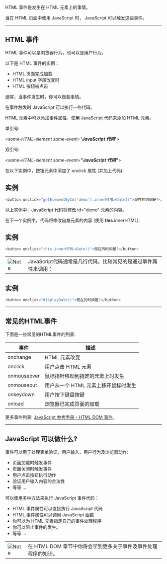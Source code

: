 HTML 事件是发生在 HTML 元素上的事情。

当在 HTML 页面中使用 JavaScript 时， JavaScript 可以触发这些事件。

---

## HTML 事件

HTML 事件可以是浏览器行为，也可以是用户行为。

以下是 HTML 事件的实例：

- HTML 页面完成加载
- HTML input 字段改变时
- HTML 按钮被点击

通常，当事件发生时，你可以做些事情。

在事件触发时 JavaScript 可以执行一些代码。

HTML 元素中可以添加事件属性，使用 JavaScript 代码来添加 HTML 元素。

单引号:

<_some-HTML-element_ _some-event_=**'**_**JavaScript 代码**_**'**>

双引号:

<_some-HTML-element_ _some-event_=**"**_**JavaScript 代码**_**"**>

在以下实例中，按钮元素中添加了 onclick 属性 (并加上代码):

## 实例

``` js
<button onclick="getElementById('demo').innerHTML=Date()">现在的时间是?</button>
```

以上实例中，JavaScript 代码将修改 id="demo" 元素的内容。

在下一个实例中，代码将修改自身元素的内容 (使用 **this**.innerHTML):

## 实例

``` js
<button onclick="this.innerHTML=Date()">现在的时间是?</button>
```

|   |   |
|---|---|
|![Note](https://www.runoob.com/images/lamp.jpg)|JavaScript代码通常是几行代码。比较常见的是通过事件属性来调用：|

## 实例

``` js
<button onclick="displayDate()">现在的时间是?</button>
```


---

## 常见的HTML事件

下面是一些常见的HTML事件的列表:

|事件|描述|
|---|---|
|onchange|HTML 元素改变|
|onclick|用户点击 HTML 元素|
|onmouseover|鼠标指针移动到指定的元素上时发生|
|onmouseout|用户从一个 HTML 元素上移开鼠标时发生|
|onkeydown|用户按下键盘按键|
|onload|浏览器已完成页面的加载|

更多事件列表: [JavaScript 参考手册 - HTML DOM 事件](https://www.runoob.com/jsref/dom-obj-event.html)。

---

## JavaScript 可以做什么?

事件可以用于处理表单验证，用户输入，用户行为及浏览器动作:

- 页面加载时触发事件
- 页面关闭时触发事件
- 用户点击按钮执行动作
- 验证用户输入内容的合法性
- 等等 ...

可以使用多种方法来执行 JavaScript 事件代码：

- HTML 事件属性可以直接执行 JavaScript 代码
- HTML 事件属性可以调用 JavaScript 函数
- 你可以为 HTML 元素指定自己的事件处理程序
- 你可以阻止事件的发生。
- 等等 ...

|   |   |
|---|---|
|![Note](https://www.runoob.com/images/lamp.jpg)|在 HTML DOM 章节中你将会学到更多关于事件及事件处理程序的知识。|